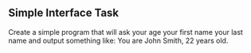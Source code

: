 ## Simple Interface Task

Сreate a simple program that will ask your age your first name your last name and output something like:
You are John Smith, 22 years old.
